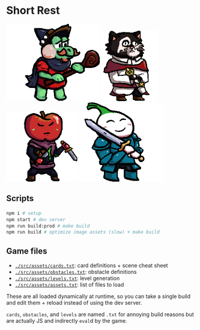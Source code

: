 # Short Rest

![frog](./src/assets/textures/frog.png)
![cat](./src/assets/textures/cat.png)
![apple](./src/assets/textures/apple.png)
![onion](./src/assets/textures/onion.png)

## Scripts

```sh
npm i # setup
npm start # dev server
npm run build:prod # make build
npm run build # optimize image assets (slow) + make build
```

## Game files

- [`./src/assets/cards.txt`](./src/assets/cards.txt): card definitions + scene cheat sheet
- [`./src/assets/obstacles.txt`](./src/assets/obstacles.txt): obstacle definitions
- [`./src/assets/levels.txt`](./src/assets/levels.txt): level generation
- [`./src/assets/assets.txt`](./src/assets/assets.txt): list of files to load

These are all loaded dynamically at runtime, so you can take a single build and edit them + reload instead of using the dev server.

`cards`, `obstacles`, and `levels` are named `.txt` for annoying build reasons but are actually JS and indirectly `eval`d by the game.
